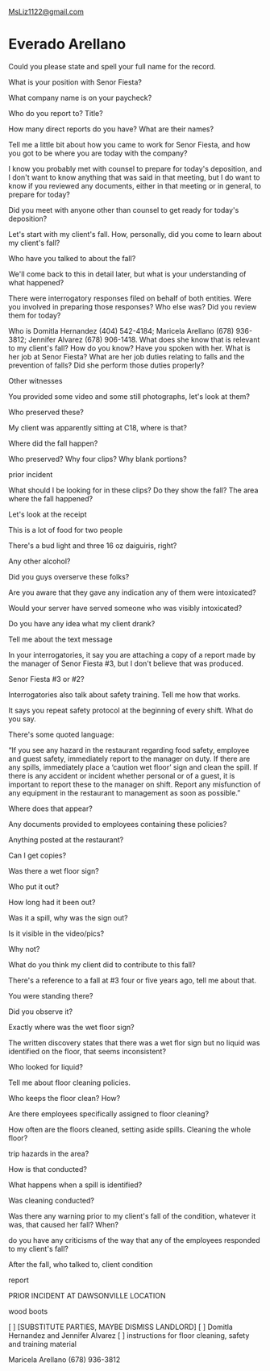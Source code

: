 
MsLiz1122@gmail.com

# Everado Arellano

Could you please state and spell your full name for the record.

What is your position with Senor Fiesta?

What company name is on your paycheck?

Who do you report to? Title?

How many direct reports do you have? What are their names?

Tell me a little bit about how you came to work for Senor Fiesta, and how you got to be where you are today with the company?

I know you probably met with counsel to prepare for today's deposition, and I don't want to know anything that was said in that meeting, but I do want to know if you reviewed any documents, either in that meeting or in general, to prepare for today?

Did you meet with anyone other than counsel to get ready for today's deposition?

Let's start with my client's fall. How, personally, did you come to learn about my client's fall?

Who have you talked to about the fall?

We'll come back to this in detail later, but what is your understanding of what happened?

There were interrogatory responses filed on behalf of both entities. Were you involved in preparing those responses? Who else was? Did you review them for today?

Who is Domitla Hernandez (404) 542-4184; Maricela Arellano (678) 936-3812; Jennifer Alvarez (678) 906-1418. What does she know that is relevant to my client's fall? How do you know? Have you spoken with her. What is her job at Senor Fiesta? What are her job duties relating to falls and the prevention of falls? Did she perform those duties properly?

Other witnesses

You provided some video and some still photographs, let's look at them?

Who preserved these?

My client was apparently sitting at C18, where is that?

Where did the fall happen?

Who preserved? Why four clips? Why blank portions?

prior incident

What should I be looking for in these clips? Do they show the fall? The area where the fall happened?

Let's look at the receipt

This is a lot of food for two people

There's a bud light and three 16 oz daiguiris, right?

Any other alcohol?

Did you guys overserve these folks?

Are you aware that they gave any indication any of them were intoxicated?

Would your server have served someone who was visibly intoxicated?

Do you have any idea what my client drank?

Tell me about the text message

In your interrogatories, it say you are attaching a copy of a report made by the manager of Senor Fiesta #3, but I don't believe that was produced.

Senor Fiesta #3 or #2?

Interrogatories also talk about safety training. Tell me how that works.

It says you repeat safety protocol at the beginning of every shift. What do you say.

There's some quoted language: 

“If you see any hazard in the restaurant regarding food safety, employee and guest safety, immediately report to the manager on duty. If there are any spills, immediately place a ‘caution wet floor’ sign and clean the spill. If there is any accident or incident whether personal or of a guest, it is important to report these to the manager on shift. Report any misfunction of any equipment in the restaurant to management as soon as possible.”

Where does that appear?

Any documents provided to employees containing these policies?

Anything posted at the restaurant?

Can I get copies? 

Was there a wet floor sign?

Who put it out?

How long had it been out?

Was it a spill, why was the sign out?

Is it visible in the video/pics?

Why not?

What do you think my client did to contribute to this fall?

There's a reference to a fall at #3 four or five years ago, tell me about that.

You were standing there?

Did you observe it?

Exactly where was the wet floor sign?

The written discovery states that there was a wet flor sign but no liquid was identified on the floor, that seems inconsistent?

Who looked for liquid?

Tell me about floor cleaning policies.

Who keeps the floor clean? How?

Are there employees specifically assigned to floor cleaning?

How often are the floors cleaned, setting aside spills. Cleaning the whole floor?

trip hazards in the area?

How is that conducted?

What happens when a spill is identified?

Was cleaning conducted?

Was there any warning prior to my client's fall of the condition, whatever it was, that caused her fall? When?

do you have any criticisms of the way that any of the employees responded to my client's fall?

After the fall, who talked to, client condition

report

PRIOR INCIDENT AT DAWSONVILLE LOCATION

wood boots

[ ] [SUBSTITUTE PARTIES, MAYBE DISMISS LANDLORD]
[ ] Domitla Hernandez and Jennifer Alvarez
[ ] instructions for floor cleaning, safety and training material

Maricela Arellano (678) 936-3812

